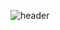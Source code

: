 ![header](https://capsule-render.vercel.app/api?text=Hello!&type=wave&color=auto&height=300&section=header&text=capsule%20render&fontSize=90)
